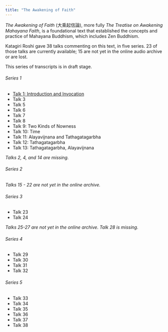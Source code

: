 ```yaml
---
title: "The Awakening of Faith"
---
```


*The Awakening of Faith* (大乘起信論), more fully *The Treatise on Awakening Mahayana Faith*, is a foundational text that established the concepts and practice of Mahayana Buddhism, which includes Zen Buddhism.

Katagiri Roshi gave 38 talks commenting on this text, in five series. 23 of those talks are currently available; 15 are not yet in the online audio archive or are lost.

This series of transcripts is in draft stage. 

###### Series 1

- [Talk 1: Introduction and Invocation](1984-03-16-Awakening-of-Faith-Talk-1)
- Talk 3
- Talk 5
- Talk 6
- Talk 7
- Talk 8
- Talk 9: Two Kinds of Nowness
- Talk 10: Time
- Talk 11: Alayavijnana and Tathagatagarbha
- Talk 12: Tathagatagarbha
- Talk 13: Tathagatagarbha, Alayavijnana

*Talks 2, 4, and 14 are missing.*

###### Series 2

*Talks 15 - 22 are not yet in the online archive.*

###### Series 3

- Talk 23
- Talk 24

*Talks 25-27 are not yet in the online archive. Talk 28 is missing.*

###### Series 4

- Talk 29
- Talk 30
- Talk 31
- Talk 32

###### Series 5

- Talk 33
- Talk 34
- Talk 35
- Talk 36
- Talk 37
- Talk 38
